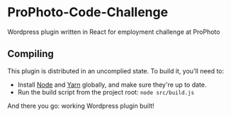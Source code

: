 # ProPhoto-Code-Challenge
Wordpress plugin written in React for employment challenge at ProPhoto

## Compiling
This plugin is distributed in an uncomplied state. To build it, you'll need to:
* Install [Node](https://nodejs.org/en/) and [Yarn](https://yarnpkg.com/en/) globally, and make sure they're up to date.
* Run the build script from the project root: `node src/build.js`

And there you go: working Wordpress plugin built!
